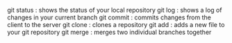git status 	: shows the status of your local repository
git log		: shows a log of changes in your current branch
git commit 	: commits changes from the client to the server
git clone	: clones a repository
git add		: adds a new file to your git repository
git merge 	: merges two individual branches together
